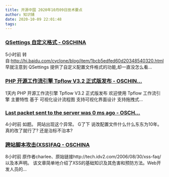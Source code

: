 ```yaml
---
title: 开源中国 2020年10月09日技术要点
author: 知识铺
date: 2020-10-09 22:01:48
tags: 
---
```

  
### [QSettings 自定义格式 - OSCHINA](https://zshipu.com/t?url=https://www.oschina.net/question/565065_87276?p=1)

 5小时前 转自:http://hi.baidu.com/cyclone/blog/item/1bcb5edfed60d20348540320.html 早就注意到 QSettings 提供了自定义配置文件格式的功能,却一直没怎么看...

### [PHP 开源工作流引擎 Tpflow V3.2 正式版发布 - OSCHIN...](https://zshipu.com/t?url=https://www.oschina.net/news/119054/tpflow-3-2-released)

 1天内 PHP 开源工作流引擎 Tpflow V3.2 正式版发布 欢迎使用 Tpflow 工作流引擎 主要特性 基于 <jsPlumb> 可视化设计流程图 支持可视化界面设计 支持拖拽式...

### [Last packet sent to the server was 0 ms ago - OSCH...](https://zshipu.com/t?url=https://www.oschina.net/question/20428_7857%3Fsort%3Dtime?sort=default)

 4小时前 如题。 网站出现这个异常。 G了下 说改配置文件什么什么东东为10年。 真的改了就行了? 还是治标不治本?

### [跨站脚本攻击(XSS)FAQ - OSCHINA](https://zshipu.com/t?url=http://www.oschina.net/question/234345_42716%3Fsort%3Dtime)

 8小时前 原作者charlee、原始链接http://tech.idv2.com/2006/08/30/xss-faq/以及本声明。 该文章简单地介绍了XSS的基础知识及其危害和预防方法。Web开发人员的...
